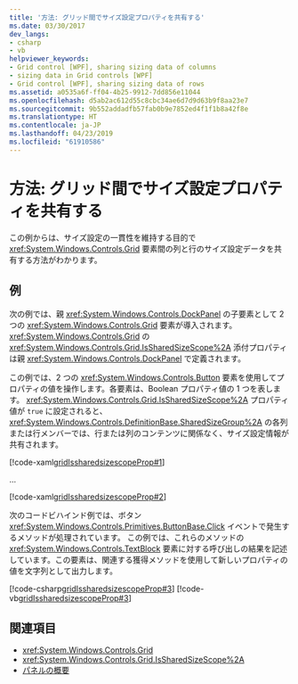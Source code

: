 ```yaml
---
title: '方法: グリッド間でサイズ設定プロパティを共有する'
ms.date: 03/30/2017
dev_langs:
- csharp
- vb
helpviewer_keywords:
- Grid control [WPF], sharing sizing data of columns
- sizing data in Grid controls [WPF]
- Grid control [WPF], sharing sizing data of rows
ms.assetid: a0535a6f-ff04-4b25-9912-7dd856e11044
ms.openlocfilehash: d5ab2ac612d55c8cbc34ae6d7d9d63b9f8aa23e7
ms.sourcegitcommit: 9b552addadfb57fab0b9e7852ed4f1f1b8a42f8e
ms.translationtype: HT
ms.contentlocale: ja-JP
ms.lasthandoff: 04/23/2019
ms.locfileid: "61910586"
---
```

# <a name="how-to-share-sizing-properties-between-grids"></a>方法: グリッド間でサイズ設定プロパティを共有する
この例からは、サイズ設定の一貫性を維持する目的で <xref:System.Windows.Controls.Grid> 要素間の列と行のサイズ設定データを共有する方法がわかります。  
  
## <a name="example"></a>例  
 次の例では、親 <xref:System.Windows.Controls.DockPanel> の子要素として 2 つの <xref:System.Windows.Controls.Grid> 要素が導入されます。 <xref:System.Windows.Controls.Grid> の <xref:System.Windows.Controls.Grid.IsSharedSizeScope%2A> 添付プロパティは親 <xref:System.Windows.Controls.DockPanel> で定義されます。  
  
 この例では、2 つの <xref:System.Windows.Controls.Button> 要素を使用してプロパティの値を操作します。各要素は、Boolean プロパティ値の 1 つを表します。 <xref:System.Windows.Controls.Grid.IsSharedSizeScope%2A> プロパティ値が `true` に設定されると、<xref:System.Windows.Controls.DefinitionBase.SharedSizeGroup%2A> の各列または行メンバーでは、行または列のコンテンツに関係なく、サイズ設定情報が共有されます。  
  
 [!code-xaml[gridIssharedsizescopeProp#1](~/samples/snippets/csharp/VS_Snippets_Wpf/gridIssharedsizescopeProp/CSharp/Window1.xaml#1)]  
  
 ...  
  
 [!code-xaml[gridIssharedsizescopeProp#2](~/samples/snippets/csharp/VS_Snippets_Wpf/gridIssharedsizescopeProp/CSharp/Window1.xaml#2)]  
  
 次のコードビハインド例では、ボタン <xref:System.Windows.Controls.Primitives.ButtonBase.Click> イベントで発生するメソッドが処理されています。 この例では、これらのメソッドの <xref:System.Windows.Controls.TextBlock> 要素に対する呼び出しの結果を記述しています。この要素は、関連する獲得メソッドを使用して新しいプロパティの値を文字列として出力します。  
  
 [!code-csharp[gridIssharedsizescopeProp#3](~/samples/snippets/csharp/VS_Snippets_Wpf/gridIssharedsizescopeProp/CSharp/Window1.xaml.cs#3)]
 [!code-vb[gridIssharedsizescopeProp#3](~/samples/snippets/visualbasic/VS_Snippets_Wpf/gridIssharedsizescopeProp/VisualBasic/Window1.xaml.vb#3)]  
  
## <a name="see-also"></a>関連項目

- <xref:System.Windows.Controls.Grid>
- <xref:System.Windows.Controls.Grid.IsSharedSizeScope%2A>
- [パネルの概要](panels-overview.md)
